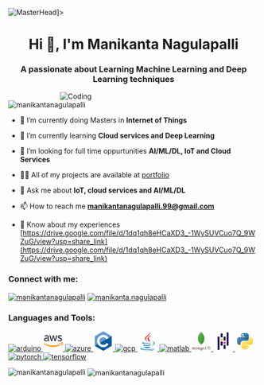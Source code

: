 ![MasterHead](https://miro.medium.com/v2/resize:fit:828/format:webp/1*Z4ixxaOGAAN4XWoIBJ_TJQ.jpeg)]>
<h1 align="center">Hi 👋, I'm Manikanta Nagulapalli</h1>
<h3 align="center">A passionate about Learning Machine Learning and Deep Learning techniques</h3>
<img align="right" alt="Coding" width="400" src="https://media.tenor.com/BqbIhT4Mb7cAAAAd/programmer-rounded-edges.gif">

<p align="left"> <img src="https://komarev.com/ghpvc/?username=manikantanagulapalli&label=Profile%20views&color=0e75b6&style=flat" alt="manikantanagulapalli" /> </p>

- 🔭 I’m currently doing Masters in **Internet of Things**

- 🌱 I’m currently learning **Cloud services and Deep Learning**

- 🤝 I’m looking for full time oppurtunities **AI/ML/DL, IoT and Cloud Services**

- 👨‍💻 All of my projects are available at [portfolio](https://manikantanagulapalli.github.io/)

- 💬 Ask me about **IoT, cloud services and AI/ML/DL**

- 📫 How to reach me **manikantanagulapalli.99@gmail.com**

- 📄 Know about my experiences [https://drive.google.com/file/d/1dq1qh8eHCaXD3_-1WySUVCuo7Q_9WZuG/view?usp=share_link](https://drive.google.com/file/d/1dq1qh8eHCaXD3_-1WySUVCuo7Q_9WZuG/view?usp=share_link)



<h3 align="left">Connect with me:</h3>
<p align="left">
<a href="https://linkedin.com/in/manikantanagulapalli" target="blank"><img align="center" src="https://raw.githubusercontent.com/rahuldkjain/github-profile-readme-generator/master/src/images/icons/Social/linked-in-alt.svg" alt="manikantanagulapalli" height="30" width="40" /></a>
<a href="https://instagram.com/manikanta.nagulapalli" target="blank"><img align="center" src="https://raw.githubusercontent.com/rahuldkjain/github-profile-readme-generator/master/src/images/icons/Social/instagram.svg" alt="manikanta.nagulapalli" height="30" width="40" /></a>
</p>

<h3 align="left">Languages and Tools:</h3>
<p align="left"> <a href="https://www.arduino.cc/" target="_blank" rel="noreferrer"> <img src="https://cdn.worldvectorlogo.com/logos/arduino-1.svg" alt="arduino" width="40" height="40"/> </a> <a href="https://aws.amazon.com" target="_blank" rel="noreferrer"> <img src="https://raw.githubusercontent.com/devicons/devicon/master/icons/amazonwebservices/amazonwebservices-original-wordmark.svg" alt="aws" width="40" height="40"/> </a> <a href="https://azure.microsoft.com/en-in/" target="_blank" rel="noreferrer"> <img src="https://www.vectorlogo.zone/logos/microsoft_azure/microsoft_azure-icon.svg" alt="azure" width="40" height="40"/> </a> <a href="https://www.cprogramming.com/" target="_blank" rel="noreferrer"> <img src="https://raw.githubusercontent.com/devicons/devicon/master/icons/c/c-original.svg" alt="c" width="40" height="40"/> </a> <a href="https://cloud.google.com" target="_blank" rel="noreferrer"> <img src="https://www.vectorlogo.zone/logos/google_cloud/google_cloud-icon.svg" alt="gcp" width="40" height="40"/> </a> <a href="https://www.java.com" target="_blank" rel="noreferrer"> <img src="https://raw.githubusercontent.com/devicons/devicon/master/icons/java/java-original.svg" alt="java" width="40" height="40"/> </a> <a href="https://www.mathworks.com/" target="_blank" rel="noreferrer"> <img src="https://upload.wikimedia.org/wikipedia/commons/2/21/Matlab_Logo.png" alt="matlab" width="40" height="40"/> </a> <a href="https://www.mongodb.com/" target="_blank" rel="noreferrer"> <img src="https://raw.githubusercontent.com/devicons/devicon/master/icons/mongodb/mongodb-original-wordmark.svg" alt="mongodb" width="40" height="40"/> </a> <a href="https://pandas.pydata.org/" target="_blank" rel="noreferrer"> <img src="https://raw.githubusercontent.com/devicons/devicon/2ae2a900d2f041da66e950e4d48052658d850630/icons/pandas/pandas-original.svg" alt="pandas" width="40" height="40"/> </a> <a href="https://www.python.org" target="_blank" rel="noreferrer"> <img src="https://raw.githubusercontent.com/devicons/devicon/master/icons/python/python-original.svg" alt="python" width="40" height="40"/> </a> <a href="https://pytorch.org/" target="_blank" rel="noreferrer"> <img src="https://www.vectorlogo.zone/logos/pytorch/pytorch-icon.svg" alt="pytorch" width="40" height="40"/> </a> <a href="https://www.tensorflow.org" target="_blank" rel="noreferrer"> <img src="https://www.vectorlogo.zone/logos/tensorflow/tensorflow-icon.svg" alt="tensorflow" width="40" height="40"/> </a> </p>

<p><img align="left" src="https://github-readme-stats.vercel.app/api/top-langs?username=manikantanagulapalli&show_icons=true&locale=en&layout=compact" alt="manikantanagulapalli" /></p>

<p>&nbsp;<img align="center" src="https://github-readme-stats.vercel.app/api?username=manikantanagulapalli&show_icons=true&locale=en" alt="manikantanagulapalli" /></p>
